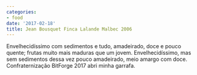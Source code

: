 ```yaml
---
categories:
- food
date: '2017-02-18'
title: Jean Bousquet Finca Lalande Malbec 2006
---
```


Envelhecidíssimo com sedimentos e tudo, amadeirado, doce e pouco quente; frutas muito mais maduras que um jovem. Envelhecidíssimo, mas sem sedimentos dessa vez pouco amadeirado, meio amargo com doce. Confraternização BitForge 2017 abri minha garrafa.